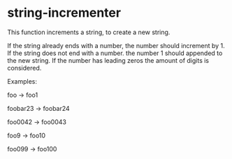 # string-incrementer
This function increments a string, to create a new string.

If the string already ends with a number, the number should increment by 1.
If the string does not end with a number. the number 1 should appended to the new string.
If the number has leading zeros the amount of digits is considered.

Examples:

foo -> foo1

foobar23 -> foobar24

foo0042 -> foo0043

foo9 -> foo10

foo099 -> foo100

